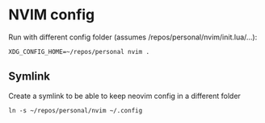 # NVIM config

Run with different config folder (assumes /repos/personal/nvim/init.lua/...):

```
XDG_CONFIG_HOME=~/repos/personal nvim .
```

## Symlink

Create a symlink to be able to keep neovim config in a different folder

`ln -s ~/repos/personal/nvim ~/.config`
